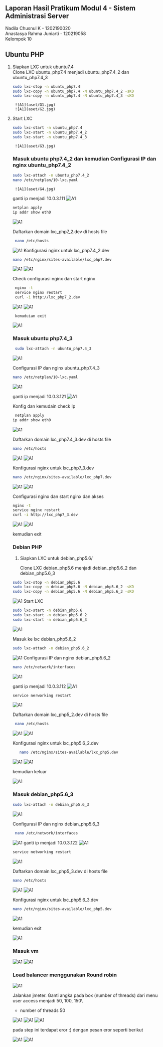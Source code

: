 ## Laporan Hasil Pratikum Modul 4  - Sistem Administrasi Server 

Nadila Chusnul K - 1202190020 \
Anastasya Rahma Juniarti - 120219058\
Kelompok 10 

## Ubuntu PHP 
1. Siapkan LXC untuk ubuntu7.4\
Clone LXC ubuntu_php7.4 menjadi ubuntu_php7.4_2 dan ubuntu_php7.4_3

    ```bash
    sudo lxc-stop -n ubuntu_php7.4
    sudo lxc-copy -n ubuntu_php7.4 -N ubuntu_php7.4_2 -sKD
    sudo lxc-copy -n ubuntu_php7.4 -N ubuntu_php7.4_3 -sKD
     ```
        ![A1](aset/G1.jpg)
        ![A1](aset/G2.jpg)

2. Start LXC
    ```bash
    sudo lxc-start -n ubuntu_php7.4
    sudo lxc-start -n ubuntu_php7.4_2
    sudo lxc-start -n ubuntu_php7.4_3
    ```
        ![A1](aset/G3.jpg)

    ### Masuk ubuntu php7.4_2 dan kemudian Configurasi IP dan nginx ubuntu_php7.4_2
    ```bash
    sudo lxc-attach -n ubuntu_php7.4_2
    nano /etc/netplan/10-lxc.yaml
    ```
        ![A1](aset/G4.jpg)

    ganti ip menjadi 10.0.3.111
        ![A1](aset/G5.jpg)

     ```bash
    netplan apply
    ip addr show eth0
    ```
    ![A1](aset/G6.jpg)

    Daftarkan domain lxc_php7_2.dev di hosts file
 
    ```bash
     nano /etc/hosts
     ```
    ![A1](aset/G8.jpg)
    Konfigurasi nginx untuk lxc_php7.4_2.dev
     ```bash
    nano /etc/nginx/sites-available/lxc_php7.dev
     ```
    ![A1](aset/G9.jpg)
    ![A1](aset/G10.jpg)

    Check configurasi nginx dan start nginx
    ```bash
     nginx -t
     service nginx restart
     curl -i http://lxc_php7_2.dev
     ```
    ![A1](aset/G11.jpg)
    ![A1](aset/G12.jpg)
    
        kemuduian exit 
    ![A1](aset/G13.jpg)

     ### Masuk ubuntu php7.4_3
    ```bash
     sudo lxc-attach -n ubuntu_php7.4_3
    ```
    ![A1](aset/G14.jpg)

    Configurasi IP dan nginx ubuntu_php7.4_3
      ```bash
     nano /etc/netplan/10-lxc.yaml
     ```
    ![A1](aset/G15.jpg)

    ganti ip menjadi 10.0.3.121
    ![A1](aset/G16.jpg)

    Konfig dan kemudain check Ip 
    ```bash
     netplan apply
    ip addr show eth0
     ```
    ![A1](aset/G17.jpg)

    Daftarkan domain lxc_php7.4_3.dev di hosts file
     ```bash
     nano /etc/hosts
     ```
    ![A1](aset/G18.jpg)
    ![A1](aset/G19.jpg)

    Konfigurasi nginx untuk lxc_php7_3.dev
     ```bash
    nano /etc/nginx/sites-available/lxc_php7.dev
     ```
    ![A1](aset/G20.jpg)
    ![A1](aset/G21.jpg)

    Configurasi nginx dan start nginx dan akses
    
     ```bash
    nginx -t
    service nginx restart
    curl -i http://lxc_php7_3.dev
    ```
    ![A1](aset/G22.jpg)
    ![A1](aset/G23.jpg)

    kemudian exit

    ### Debian PHP

    1. Siapkan LXC untuk debian_php5.6/

        Clone LXC debian_php5.6 menjadi debian_php5.6_2 dan debian_php5.6_3
    ```bash
    sudo lxc-stop -n debian_php5.6
    sudo lxc-copy -n debian_php5.6 -N debian_php5.6_2 -sKD
    sudo lxc-copy -n debian_php5.6 -N debian_php5.6_3 -sKD
     ```

    ![A1](aset/G24.jpg)
    Start LXC
    ```bash
    sudo lxc-start -n debian_php5.6
    sudo lxc-start -n debian_php5.6_2
    sudo lxc-start -n debian_php5.6_3
     ```
    ![A1](aset/G25.jpg)

    Masuk ke lxc debian_php5.6_2
    ```bash
    sudo lxc-attach -n debian_php5.6_2
     ```
    ![A1](aset/G26.jpg)
    Configurasi IP dan nginx debian_php5.6_2
      ```bash
     nano /etc/network/interfaces
     ```
     ![A1](aset/G27.jpg)

     ganti ip menjadi 10.0.3.112
    ![A1](aset/G28.jpg)

      ```bash
     service nerworking restart
     ```
    ![A1](aset/G29.jpg)

    Daftarkan domain lxc_php5_2.dev di hosts file
    ```bash
     nano /etc/hosts
     ```
   ![A1](aset/G30.jpg)
   ![A1](aset/G31.jpg)

    Konfigurasi nginx untuk lxc_php5.6_2.dev


     ```bash 
        nano /etc/nginx/sites-available/lxc_php5.dev
     ```
    ![A1](aset/G32.jpg)
    ![A1](aset/G33.jpg)

    kemudian keluar 

    ![A1](aset/G34.jpg)

    ### Masuk debian_php5.6_3
     ```bash
     sudo lxc-attach -n debian_php5.6_3
    ```
    ![A1](aset/G35.jpg)

    Configurasi IP dan nginx debian_php5.6_3
    ```bash
     nano /etc/network/interfaces
    ```
    ![A1](aset/G36.jpg)
    ganti ip menjadi 10.0.3.122
    ![A1](aset/G37.jpg)

     ```bash
     service networking restart
    ```
    ![A1](aset/G38.jpg)

    Daftarkan domain lxc_php5_3.dev di hosts file
    ```bash
    nano /etc/hosts
    ```
    ![A1](aset/G39.jpg)
    ![A1](aset/G40.jpg)

    Konfigurasi nginx untuk lxc_php5.6_3.dev
    ```bash
    nano /etc/nginx/sites-available/lxc_php5.dev
    ```
    ![A1](aset/G41.jpg)

    kemudian exit 

    ![A1](aset/G42.jpg)

    ### Masuk vm
    ![A1](aset/G43.jpg)
    ![A1](aset/G44.jpg)

    ### Load balancer menggunakan Round robin
    ![A1](aset/G45.jpg)

    Jalankan jmeter. Ganti angka pada box (number of threads) dari menu user access menjadi 50, 100, 150\
    - number of threads 50

    ![A1](aset/G46.jpg)
    ![A1](aset/G47.jpg)
    ![A1](aset/G48.jpg)

    pada step ini terdapat eror :) dengan pesan eror seperti berikut
    
    ![A1](aset/G49.jpg)
    ![A1](aset/G50.jpg)


